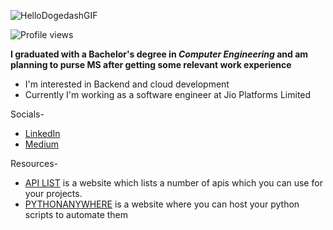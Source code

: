 
![HelloDogedashGIF](https://user-images.githubusercontent.com/84438200/194013303-ac64c4f1-f909-4691-9bff-9213f257790b.gif)

![Profile views](https://gpvc.arturio.dev/adityachache)


**I graduated with a Bachelor's degree in *Computer Engineering* and am planning to purse MS after getting some relevant work experience**

- I'm interested in Backend and cloud development
- Currently I'm working as a software engineer at Jio Platforms Limited

Socials-
- [LinkedIn](https://www.linkedin.com/in/aditya-chache-2647091a7/) 
- [Medium](https://medium.com/@aditya.chache)

Resources-
- [API LIST](https://apilist.fun/) is a website which lists a number of apis which you can use for your projects.
- [PYTHONANYWHERE](https://www.pythonanywhere.com/) is a website where you can host your python scripts to automate them

<!--
**adityachache/adityachache** is a ✨ _special_ ✨ repository because its `README.md` (this file) appears on your GitHub profile.

Here are some ideas to get you started:

- 🔭 I’m currently working on ...
- 🌱 I’m currently learning ...
- 👯 I’m looking to collaborate on ...
- 🤔 I’m looking for help with ...
- 💬 Ask me about ...
- 📫 How to reach me: ...
- 😄 Pronouns: ...
- ⚡ Fun fact: ...
-->
